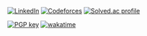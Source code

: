 [![LinkedIn](https://img.shields.io/badge/LinkedIn-blue?logo=linkedin)](https://www.linkedin.com/in/seonghyeoncho/)
[![Codeforces](https://img.shields.io/badge/dynamic/json?&color=03A89E&logoColor=white&logo=codeforces&label=Codeforces&url=https://competitive-coding-api.herokuapp.com/api/codeforces/ghssh&query=%24.rating&cacheSeconds=259200)](https://codeforces.com/profile/ghssh)
[![Solved.ac profile](http://mazassumnida.herokuapp.com/api/mini/generate_badge?boj=ghssh1)](https://solved.ac/ghssh1)

[![PGP key](https://img.shields.io/badge/pgp-58EAE3BA42E77BA8-blue)](https://keys.openpgp.org/vks/v1/by-fingerprint/4F446A374744DFB597B87F9758EAE3BA42E77BA8)
[![wakatime](https://wakatime.com/badge/user/ea1121a2-da34-46d0-8238-02c796ad82bc.svg)](https://wakatime.com/@ea1121a2-da34-46d0-8238-02c796ad82bc)
